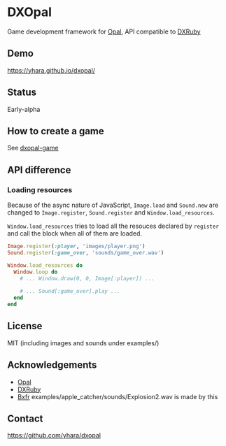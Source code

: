 # DXOpal

Game development framework for [Opal](http://opalrb.org/),
API compatible to [DXRuby](http://dxruby.osdn.jp/)

## Demo

https://yhara.github.io/dxopal/

## Status

Early-alpha

## How to create a game

See [dxopal-game](https://github.com/yhara/dxopal-game)

## API difference

### Loading resources

Because of the async nature of JavaScript, `Image.load` and `Sound.new`
are changed to `Image.register`, `Sound.register` and `Window.load_resources`.

`Window.load_resources` tries to load all the resouces declared by `register`
and call the block when all of them are loaded.

```rb
Image.register(:player, 'images/player.png')
Sound.register(:game_over, 'sounds/game_over.wav')

Window.load_resources do
  Window.loop do
    # ... Window.draw(0, 0, Image[:player]) ...
    
    # ... Sound[:game_over].play ...
  end
end
```

## License

MIT (including images and sounds under examples/)

## Acknowledgements

- [Opal](http://opalrb.org/)
- [DXRuby](http://dxruby.osdn.jp/)
- [Bxfr](http://www.bfxr.net/) examples/apple_catcher/sounds/Explosion2.wav is made by this

## Contact

https://github.com/yhara/dxopal
